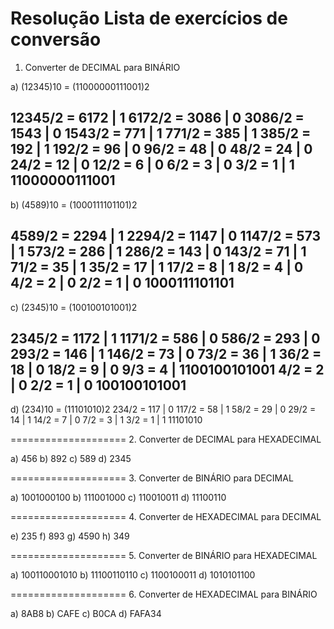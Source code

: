# Resolução Lista de exercícios de conversão

1. Converter de DECIMAL para BINÁRIO

a) (12345)10 = (11000000111001)2

12345/2 = 6172 | 1
6172/2 = 3086 | 0
3086/2 = 1543 | 0
1543/2 = 771 | 1
771/2 = 385 | 1
385/2 = 192 | 1
192/2 = 96 | 0
96/2 = 48 | 0
48/2 = 24 | 0
24/2 = 12 | 0
12/2 = 6 | 0
6/2 = 3 | 0
3/2 = 1 | 1
11000000111001
---
b) (4589)10 = (1000111101101)2

4589/2 = 2294 | 1
2294/2 = 1147 | 0
1147/2 = 573 | 1
573/2 = 286 | 1
286/2 = 143 | 0
143/2 = 71 | 1
71/2 = 35 | 1
35/2 = 17 | 1
17/2 = 8 | 1
8/2 = 4 | 0
4/2 = 2 | 0
2/2 = 1 | 0
1000111101101
---
c) (2345)10 = (100100101001)2

2345/2 = 1172 | 1
1171/2 = 586 | 0
586/2 = 293 | 0
293/2 = 146 | 1
146/2 = 73 | 0
73/2 = 36 | 1
36/2 = 18 | 0
18/2 = 9 | 0
9/3 = 4 | 1100100101001
4/2 = 2 | 0
2/2 = 1 | 0
100100101001
---
d) (234)10  = (11101010)2
234/2 = 117 | 0
117/2 = 58 | 1
58/2 = 29 | 0
29/2 = 14 | 1
14/2 = 7 | 0
7/2 = 3 | 1
3/2 = 1 | 1
11101010

====================
2. Converter de DECIMAL para HEXADECIMAL

a) 456
b) 892
c) 589
d) 2345

====================
3. Converter de BINÁRIO para DECIMAL

a) 1001000100
b) 111001000
c) 110010011
d) 11100110

====================
4. Converter de HEXADECIMAL para DECIMAL

e) 235
f) 893
g) 4590
h) 349

====================
5. Converter de BINÁRIO para HEXADECIMAL

a) 100110001010
b) 11100110110
c) 1100100011
d) 1010101100

====================
6. Converter de HEXADECIMAL para BINÁRIO

a) 8AB8
b) CAFE
c) B0CA
d) FAFA34

